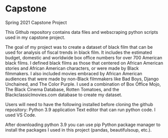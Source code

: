 # Capstone
Spring 2021 Capstone Project

This Github repository contains data files and webscraping python scripts used in my capstone project.

The goal of my project was to create a dataset of black film that can be used for analysis of fiscal trends in black film. It includes the estimated budget, domestic and worldwide box office numbers for over 700 American black films. I defined black films as those that centered on African American stories and African American characters, or were made by Black filmmakers. I also included movies embraced by African American audiences that were made by non-Black filmmakers like Bad Boys, Django Unchained, and The Color Purple. I used a combination of Box Office Mojo, The Black Cinema Database, Rotten Tomatoes, and the Blackclassiclmovies.com database to create my dataset. 


Users will need to have the following installed before cloning the github repository:
Python 3.9 application 
Text editor that can run python code. I used VS Code.

After downloading python 3.9 you can use pip Python package manager to install the packages I used in this project (pandas, beautifulsoup, etc.).
